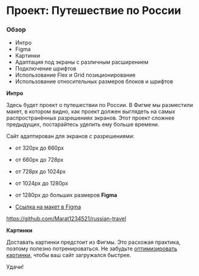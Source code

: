# Проект: Путешествие по России

### Обзор
* Интро
* Figma
* Картинки
* Адаптация под экраны с различным расширением
* Подключение шрифтов
* Использование Flex и Grid позиционирование
* Использование относительных размеров блоков и шрифтов

**Интро**

Здесь будет проект о путешествии по России.
В Фигме мы разместили макет, в котором видно, как проект должен выглядеть на самых распространённых разрешениях экранов.
Этот проект сложнее предыдущих, постарайтесь уделить ему больше времени.

Сайт адаптирован для экранов с разрешениями: 
* от 320px до 660px
* от 660px до 728px
* от 728px до 1024px
* от 1024px до 1280px 
* от 1280px до больших размеров
**Figma**

* [Ссылка на макет в Figma](https://www.figma.com/file/5S2WSbEFL6awjVWJ0NWL8Q/Sprint-3_-Russia-_-desktop-mobile?node-id=28503%3A0) 

https://github.com/Marat1234521/russian-travel

**Картинки**

Доставать картинки предстоит из Фигмы. Это расхожая практика, поэтому полезно потренироваться.
Не забудьте [оптимизировать картинки](https://tinypng.com/), чтобы ваш сайт загружался быстрее.

Удачи!
